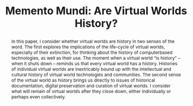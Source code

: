 ---
abstract: In this paper, I consider whether virtual worlds are history in two senses
  of the word. The first explores the implications of the life-cycle of virtual worlds,
  especially of their extinction, for thinking about the history of computerbased
  technologies, as well as their use. The moment when a virtual world “is history”
  – when it shuts down – reminds us that every virtual world has a history. Histories
  of individual virtual worlds are inextricably bound up with the intellectual and
  cultural history of virtual world technologies and communities. The second sense
  of the virtual world as history brings us directly to issues of historical documentation,
  digital preservation and curation of virtual worlds. I consider what will remain
  of virtual worlds after they close down, either individually or perhaps even collectively.
creators:
- Henry Lowood
date: null
document_url: https://services.phaidra.univie.ac.at/api/object/o:294003/download
grand_parent: iPRES
institutions: []
keywords:
- san francisco
landing_page_url: https://phaidra.univie.ac.at/o:294003
language: eng
layout: publication
license: CC BY-SA 3.0 AT
notes_url: null
parent: iPRES 2009
publication_type: paper
size: 724952
slides_url: null
source_name: iPRES
stream_url: null
title: 'Memento Mundi: Are Virtual Worlds History?'
year: 2009
---